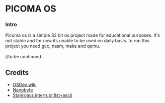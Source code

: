 <h1>PICOMA OS</h1>
<h3> Intro </h3>
  Picoma os is a simple 32 bit os project made for educational purposes. It's not stable and for now its unable to be used on daily basis. to run this project you need gcc, nasm, make and qemu.
<br> <br>//to be continued...
<h2>Credits</h2>
<ul>
<li>
<a href="https://wiki.osdev.org">OSDev wiki</a>  
</li>
<li>
<a href="https://www.youtube.com/@nanobyte-dev">Nanobyte</a>  
</li>
<li>
<a href="https://stanislavs.org/helppc">Stanislavs interrupt list+ascii</a>  
</li>

</ul>